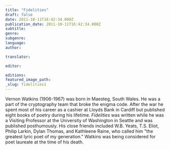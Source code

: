 ```yaml
---
title: "Fidelities"
draft: false
date: 2011-10-11T16:42:34.000Z
publication_date: 2011-10-11T16:42:34.000Z
subtitle:
genre:
subgenre:
language:
author:

translator:

editor:

editions:
featured_image_path:
_slug: fidelities1
---
```


Vernon Watkins (1906-1967) was born in Maesteg, South Wales. He was a part of the cryptography team that broke the enigma code. After the war he spent most of his career as a cashier at Lloyds Bank in Cardiff but published eight books of poetry during his lifetime. _Fidelities_ was written while he was a Visiting Professor at the University of Washington in Seattle and was published posthumously. His close friends included W.B. Yeats, T.S. Eliot, Philip Larkin, Dylan Thomas, and Kathleene Raine, who called him "the greatest lyric poet of my generation." Watkins was being considered for poet laureate at the time of his death.

